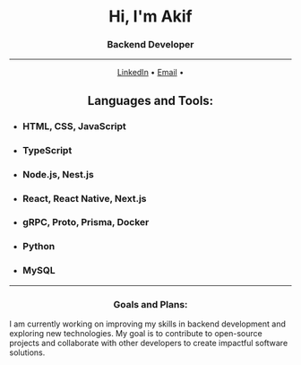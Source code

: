 <h1 align="center">Hi, I'm Akif</h1>
<h3 align="center">Backend Developer</h3>

---

<p align="center">
  <a href="https://www.linkedin.com/in/akiftuncc/">LinkedIn</a> •
  <a href="mailto:akiftuncc@outlook.com">Email</a> •
</p>

<h2 align="center">Languages and Tools:</h2>
  <ul>
    <li><h3>HTML, CSS, JavaScript</h3></li>
    <li><h3>TypeScript</h3></li>
    <li><h3>Node.js, Nest.js</h3></li>
    <li><h3>React, React Native, Next.js</h3></li>
    <li><h3>gRPC, Proto, Prisma, Docker</h3></li>
    <li><h3>Python</h3></li>
    <li><h3>MySQL</h3></li>
  </ul>


---

<h3 align="center">Goals and Plans:</h3>
<p align="left">
  I am currently working on improving my skills in backend development and exploring new technologies. My goal is to contribute to open-source projects and collaborate with other developers to create impactful software solutions.
</p>
